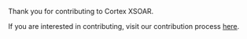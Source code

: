 
Thank you for contributing to Cortex XSOAR.

If you are interested in contributing, visit our contribution process [here](https://xsoar.pan.dev/docs/contributing/contributing).